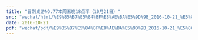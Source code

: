 ```yaml
---
title: "冒刺桌游NO.77本周五晚18点半（10月21日）"
src: "wechat/html/%E9%85%B7%E5%84%BF%E8%AE%BA%E5%9D%9B_2016-10-21_%E5%86%92%E5%88%BA%E6%A1%8C%E6%B8%B8NO.77%E6%9C%AC%E5%91%A8%E4%BA%94%E6%99%9A18%E7%82%B9%E5%8D%8A%EF%BC%8810%E6%9C%8821%E6%97%A5%EF%BC%89.html"
date: 2016-10-21
pdf: "wechat/pdf/%E9%85%B7%E5%84%BF%E8%AE%BA%E5%9D%9B_2016-10-21_%E5%86%92%E5%88%BA%E6%A1%8C%E6%B8%B8NO.77%E6%9C%AC%E5%91%A8%E4%BA%94%E6%99%9A18%E7%82%B9%E5%8D%8A%EF%BC%8810%E6%9C%8821%E6%97%A5%EF%BC%89.pdf"
---
```

